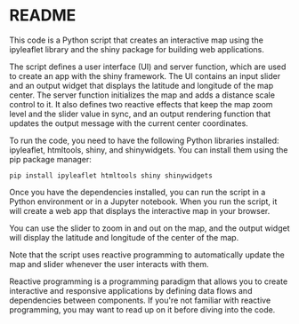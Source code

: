 # README
This code is a Python script that creates an interactive map using the ipyleaflet library and the shiny package for building web applications.

The script defines a user interface (UI) and server function, which are used to create an app with the shiny framework. The UI contains an input slider and an output widget that displays the latitude and longitude of the map center. The server function initializes the map and adds a distance scale control to it. It also defines two reactive effects that keep the map zoom level and the slider value in sync, and an output rendering function that updates the output message with the current center coordinates.

To run the code, you need to have the following Python libraries installed: ipyleaflet, htmltools, shiny, and shinywidgets. You can install them using the pip package manager:

```
pip install ipyleaflet htmltools shiny shinywidgets
```

Once you have the dependencies installed, you can run the script in a Python environment or in a Jupyter notebook. When you run the script, it will create a web app that displays the interactive map in your browser. 

You can use the slider to zoom in and out on the map, and the output widget will display the latitude and longitude of the center of the map.

Note that the script uses reactive programming to automatically update the map and slider whenever the user interacts with them. 

Reactive programming is a programming paradigm that allows you to create interactive and responsive applications by defining data flows and dependencies between components. If you're not familiar with reactive programming, you may want to read up on it before diving into the code.

